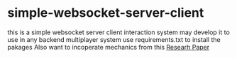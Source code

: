 # simple-websocket-server-client
this is a simple websocket server client interaction system may develop it to use in any backend multiplayer system
use requirements.txt to install the pakages
Also want to incoperate mechanics from this [Researh Paper](https://www.scs.stanford.edu/17au-cs244b/labs/projects/kislyuk_zhai.pdf)
